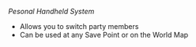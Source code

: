 *Pesonal Handheld System*

* Allows you to switch party members
* Can be used at any Save Point or on the World Map